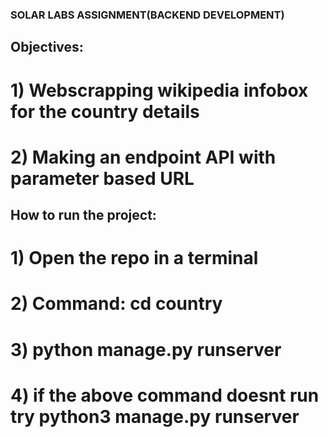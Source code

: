 ### SOLAR LABS ASSIGNMENT(BACKEND DEVELOPMENT)

## Objectives:

# 1) Webscrapping wikipedia infobox for the country details
# 2) Making an endpoint API with parameter based URL

## How to run the project:

# 1) Open the repo in a terminal
# 2) Command: cd country
# 3) python manage.py runserver
# 4) if the above command doesnt run try python3 manage.py runserver

